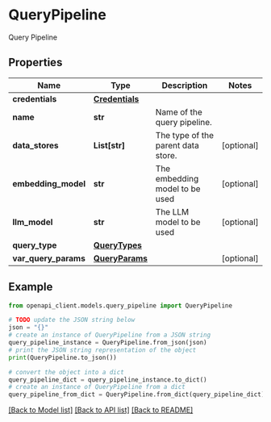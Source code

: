 # QueryPipeline

Query Pipeline

## Properties

Name | Type | Description | Notes
------------ | ------------- | ------------- | -------------
**credentials** | [**Credentials**](Credentials.md) |  | 
**name** | **str** | Name of the query pipeline. | 
**data_stores** | **List[str]** | The type of the parent data store. | [optional] 
**embedding_model** | **str** | The embedding model to be used | [optional] 
**llm_model** | **str** | The LLM model to be used | [optional] 
**query_type** | [**QueryTypes**](QueryTypes.md) |  | 
**var_query_params** | [**QueryParams**](QueryParams.md) |  | [optional] 

## Example

```python
from openapi_client.models.query_pipeline import QueryPipeline

# TODO update the JSON string below
json = "{}"
# create an instance of QueryPipeline from a JSON string
query_pipeline_instance = QueryPipeline.from_json(json)
# print the JSON string representation of the object
print(QueryPipeline.to_json())

# convert the object into a dict
query_pipeline_dict = query_pipeline_instance.to_dict()
# create an instance of QueryPipeline from a dict
query_pipeline_from_dict = QueryPipeline.from_dict(query_pipeline_dict)
```
[[Back to Model list]](../README.md#documentation-for-models) [[Back to API list]](../README.md#documentation-for-api-endpoints) [[Back to README]](../README.md)



